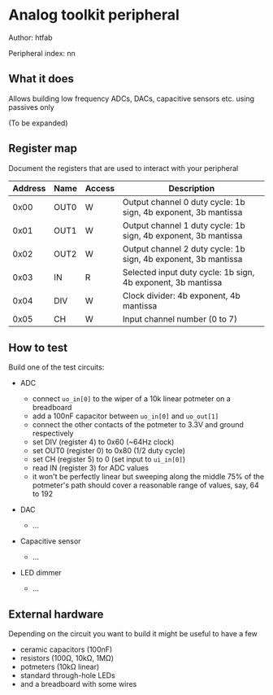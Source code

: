 # Analog toolkit peripheral

Author: htfab

Peripheral index: nn

## What it does

Allows building low frequency ADCs, DACs, capacitive sensors etc. using passives only

(To be expanded)

## Register map

Document the registers that are used to interact with your peripheral

| Address | Name  | Access | Description                                                         |
|---------|-------|--------|---------------------------------------------------------------------|
| 0x00    | OUT0  | W      | Output channel 0 duty cycle: 1b sign, 4b exponent, 3b mantissa      |
| 0x01    | OUT1  | W      | Output channel 1 duty cycle: 1b sign, 4b exponent, 3b mantissa      |
| 0x02    | OUT2  | W      | Output channel 2 duty cycle: 1b sign, 4b exponent, 3b mantissa      |
| 0x03    | IN    | R      | Selected input duty cycle: 1b sign, 4b exponent, 3b mantissa        |
| 0x04    | DIV   | W      | Clock divider: 4b exponent, 4b mantissa                             |
| 0x05    | CH    | W      | Input channel number (0 to 7)

## How to test

Build one of the test circuits:

- ADC
  - connect `uo_in[0]` to the wiper of a 10k linear potmeter on a breadboard
  - add a 100nF capacitor between `uo_in[0]` and `uo_out[1]`
  - connect the other contacts of the potmeter to 3.3V and ground respectively
  - set DIV (register 4) to 0x60 (~64Hz clock)
  - set OUT0 (register 0) to 0x80 (1/2 duty cycle)
  - set CH (register 5) to 0 (set input to `ui_in[0]`)
  - read IN (register 3) for ADC values
  - it won't be perfectly linear but sweeping along the middle 75% of the potmeter's path
    should cover a reasonable range of values, say, 64 to 192

- DAC
  - ...

- Capacitive sensor
  - ...

- LED dimmer
  - ...

## External hardware

Depending on the circuit you want to build it might be useful to have a few

- ceramic capacitors (100nF)
- resistors (100Ω, 10kΩ, 1MΩ)
- potmeters (10kΩ linear)
- standard through-hole LEDs
- and a breadboard with some wires
